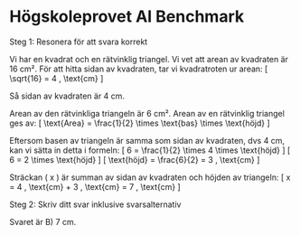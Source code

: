 # Högskoleprovet AI Benchmark

Steg 1: Resonera för att svara korrekt

Vi har en kvadrat och en rätvinklig triangel. Vi vet att arean av kvadraten är 16 cm². För att hitta sidan av kvadraten, tar vi kvadratroten ur arean:
\[ \sqrt{16} = 4 \, \text{cm} \]

Så sidan av kvadraten är 4 cm.

Arean av den rätvinkliga triangeln är 6 cm². Arean av en rätvinklig triangel ges av:
\[ \text{Area} = \frac{1}{2} \times \text{bas} \times \text{höjd} \]

Eftersom basen av triangeln är samma som sidan av kvadraten, dvs 4 cm, kan vi sätta in detta i formeln:
\[ 6 = \frac{1}{2} \times 4 \times \text{höjd} \]
\[ 6 = 2 \times \text{höjd} \]
\[ \text{höjd} = \frac{6}{2} = 3 \, \text{cm} \]

Sträckan \( x \) är summan av sidan av kvadraten och höjden av triangeln:
\[ x = 4 \, \text{cm} + 3 \, \text{cm} = 7 \, \text{cm} \]

Steg 2: Skriv ditt svar inklusive svarsalternativ

Svaret är B) 7 cm.
